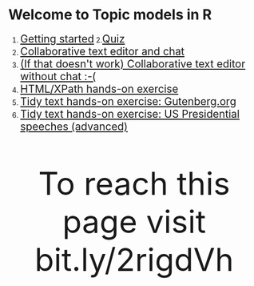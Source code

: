 # Welcome to Topic models in R

1. <a href="https://digital-methods-sydney.github.io/ws-201812/getting_started.html" target="_blank" style = "font-size: 150%;">Getting started</a>
2.<a href="https://b.socrative.com/login/student/" target="_blank" style="font-size: 150%;">Quiz</a>
3. <a href="http://collabedit.com/y56w6" target="_blank"  style = "font-size: 150%;">Collaborative text editor and chat</a>
4. <a href="https://docs.google.com/document/d/1lONGbLuz0Wass2RUnM6oxfmcFD3MgxxjdYXvxRqNiDw/edit?usp=sharing" target="_blank"  style = "font-size: 150%;">(If that doesn't work) Collaborative text editor without chat :-(</a>
5. <a href = "https://imdb.com/title/tt0057012/" target="_blank"  style = "font-size: 150%;">HTML/XPath hands-on exercise</a>
6. <a href = "https://www.gutenberg.org/browse/scores/top" target="_blank"  style = "font-size: 150%;">Tidy text hands-on exercise: Gutenberg.org</a>
7. <a href ="https://millercenter.org/the-presidency/presidential-speeches" target="_blank"  style = "font-size: 150%;">Tidy text hands-on exercise: US Presidential speeches (advanced)</a>

<p style = "font-size: 450%;" align="center">To reach this page visit bit.ly/2rigdVh<p>
